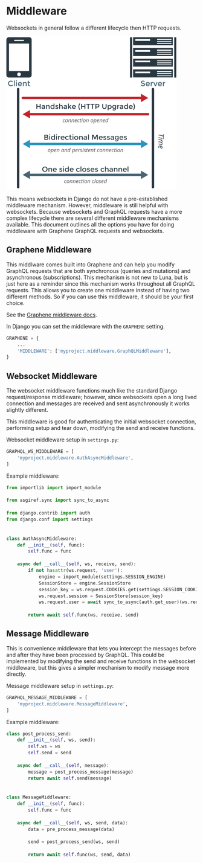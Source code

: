 # Middleware

Websockets in general follow a different lifecycle then HTTP requests.

![websocket sequence](websocket-sequence.png)

This means websockets in Django do not have a pre-established middleware mechanism. However, middleware is still helpful with websockets. Because websockets and GraphQL requests have a more complex lifecycle there are several different middleware mechanisms available. This document outlines all the options you have for doing middleware with Graphene GraphQL requests and websockets.

## Graphene Middleware

This middlware comes built into Graphene and can help you modify GraphQL requests that are both synchronous (queries and mutations) and asynchronous (subscriptions). This mechanism is not new to Luna, but is just here as a reminder since this mechanism works throughout all GraphQL requests. This allows you to create one middleware instead of having two different methods. So if you can use this middleware, it should be your first choice.

See the [Graphene middleware docs](https://docs.graphene-python.org/en/latest/execution/middleware/).

In Django you can set the middleware with the `GRAPHENE` setting.

```python
GRAPHENE = {
    ...
    'MIDDLEWARE': ['myproject.middleware.GraphQLMiddleware'],
}

```

## Websocket Middleware

The websocket middleware functions much like the standard Django request/response middleware; however, since websockets open a long lived connection and messages are received and sent asynchronously it works slightly different.

This middleware is good for authenticating the initial websocket connection, performing setup and tear down, modifying the send and receive functions.

Websocket middleware setup in `settings.py`:

```python
GRAPHQL_WS_MIDDLEWARE = [
    'myproject.middleware.AuthAsyncMiddleware',
]
```

Example middleware:

```python
from importlib import import_module

from asgiref.sync import sync_to_async

from django.contrib import auth
from django.conf import settings


class AuthAsyncMiddleware:
    def __init__(self, func):
        self.func = func

    async def __call__(self, ws, receive, send):
        if not hasattr(ws.request, 'user'):
            engine = import_module(settings.SESSION_ENGINE)
            SessionStore = engine.SessionStore
            session_key = ws.request.COOKIES.get(settings.SESSION_COOKIE_NAME)
            ws.request.session = SessionStore(session_key)
            ws.request.user = await sync_to_async(auth.get_user)(ws.request)

        return await self.func(ws, receive, send)
```

## Message Middleware

This is convenience middleware that lets you intercept the messages before and after they have been processed by GraphQL. This could be implemented by modifying the send and receive functions in the websocket middleware, but this gives a simpler mechanism to modify message more directly.

Message middleware setup in `settings.py`:

```python
GRAPHQL_MESSAGE_MIDDLEWARE = [
    'myproject.middleware.MessageMiddleware',
]
```

Example middleware:

```python
class post_process_send:
    def __init__(self, ws, send):
        self.ws = ws
        self.send = send

    async def __call__(self, message):
        message = post_process_message(message)
        return await self.send(message)


class MessageMiddleware:
    def __init__(self, func):
        self.func = func

    async def __call__(self, ws, send, data):
        data = pre_process_message(data)

        send = post_process_send(ws, send)

        return await self.func(ws, send, data)
```

